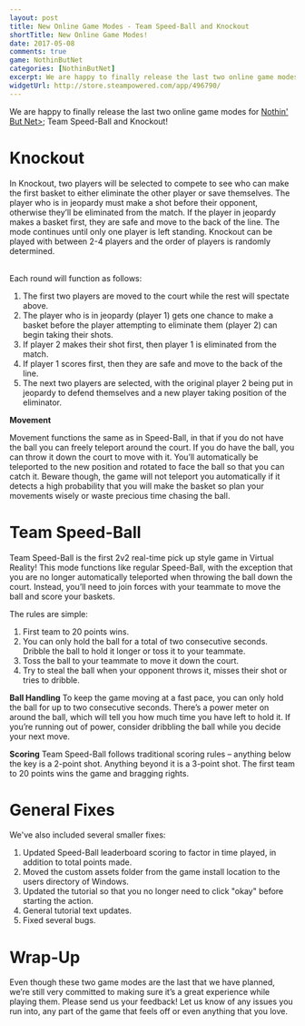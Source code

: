 ```yaml
---
layout: post
title: New Online Game Modes - Team Speed-Ball and Knockout
shortTitle: New Online Game Modes!
date: 2017-05-08
comments: true
game: NothinButNet
categories: [NothinButNet]
excerpt: We are happy to finally release the last two online game modes for Nothin’ But Net; Team Speed-Ball and Knockout! In Knockout, two players will be selected to compete to see who can make the first basket to either eliminate...
widgetUrl: http://store.steampowered.com/app/496790/
---
```


We are happy to finally release the last two online game modes for <a href="http://www.whatupgames.com/NothinButNet/">Nothin' But Net></a>; Team Speed-Ball and Knockout! 

<h1>Knockout</h1>

In Knockout, two players will be selected to compete to see who can make the first basket to either eliminate the other player or save themselves. The player who is in jeopardy must make a shot before their opponent, otherwise they’ll be eliminated from the match. If the player in jeopardy makes a basket first, they are safe and move to the back of the line. The mode continues until only one player is left standing. Knockout can be played with between 2-4 players and the order of players is randomly determined. 

<br>
Each round will function as follows: 
<ol>
<li>The first two players are moved to the court while the rest will spectate above.</li>
<li>The player who is in jeopardy (player 1) gets one chance to make a basket before the player attempting to eliminate them (player 2) can begin taking their shots. </li>
<li>If player 2 makes their shot first, then player 1 is eliminated from the match.</li>
<li>If player 1 scores first, then they are safe and move to the back of the line. </li>
<li>The next two players are selected, with the original player 2 being put in jeopardy to defend themselves and a new player taking position of the eliminator.</li>
</ol>

<b>Movement</b>

Movement functions the same as in Speed-Ball, in that if you do not have the ball you can freely teleport around the court. If you do have the ball, you can throw it down the court to move with it. You’ll automatically be teleported to the new position and rotated to face the ball so that you can catch it. Beware though, the game will not teleport you automatically if it detects a high probability that you will make the basket so plan your movements wisely or waste precious time chasing the ball.

<h1>Team Speed-Ball</h1>
Team Speed-Ball is the first 2v2 real-time pick up style game in Virtual Reality! This mode functions like regular Speed-Ball, with the exception that you are no longer automatically teleported when throwing the ball down the court. Instead, you’ll need to join forces with your teammate to move the ball and score your baskets. 

The rules are simple:
<ol>
<li>First team to 20 points wins.</li>
<li>You can only hold the ball for a total of two consecutive seconds. Dribble the ball to hold it longer or toss it to your teammate.</li>
<li>Toss the ball to your teammate to move it down the court. </li>
<li>Try to steal the ball when your opponent throws it, misses their shot or tries to dribble.</li>
</ol>
<b>Ball Handling</b>
To keep the game moving at a fast pace, you can only hold the ball for up to two consecutive seconds. There’s a power meter on around the ball, which will tell you how much time you have left to hold it. If you’re running out of power, consider dribbling the ball while you decide your next move. 

<b>Scoring</b>
Team Speed-Ball follows traditional scoring rules – anything below the key is a 2-point shot. Anything beyond it is a 3-point shot. The first team to 20 points wins the game and bragging rights.

<h1>General Fixes</h1>
We've also included several smaller fixes:
<ol>
    <li>Updated Speed-Ball leaderboard scoring to factor in time played, in addition to total points made.</li>
    <li>Moved the custom assets folder from the game install location to the users directory of Windows.</li>
    <li>Updated the tutorial so that you no longer need to click "okay" before starting the action.</li>
    <li>General tutorial text updates.</li>
    <li>Fixed several bugs.</li>
</ol>

<h1>Wrap-Up</h1>
Even though these two game modes are the last that we have planned, we’re still very committed to making sure it’s a great experience while playing them. Please send us your feedback! Let us know of any issues you run into, any part of the game that feels off or even anything that you love.